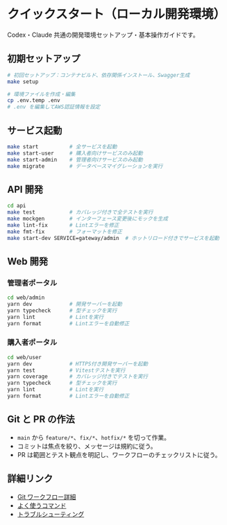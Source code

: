 # クイックスタート（ローカル開発環境）

Codex・Claude 共通の開発環境セットアップ・基本操作ガイドです。

## 初期セットアップ

```bash
# 初回セットアップ：コンテナビルド、依存関係インストール、Swagger生成
make setup

# 環境ファイルを作成・編集
cp .env.temp .env
# .env を編集してAWS認証情報を設定
```

## サービス起動

```bash
make start          # 全サービスを起動
make start-user     # 購入者向けサービスのみ起動
make start-admin    # 管理者向けサービスのみ起動
make migrate        # データベースマイグレーションを実行
```

## API 開発

```bash
cd api
make test           # カバレッジ付きで全テストを実行
make mockgen        # インターフェース変更後にモックを生成
make lint-fix       # Lintエラーを修正
make fmt-fix        # フォーマットを修正
make start-dev SERVICE=gateway/admin  # ホットリロード付きでサービスを起動
```

## Web 開発

### 管理者ポータル
```bash
cd web/admin
yarn dev            # 開発サーバーを起動
yarn typecheck      # 型チェックを実行
yarn lint           # Lintを実行
yarn format         # Lintエラーを自動修正
```

### 購入者ポータル
```bash
cd web/user
yarn dev            # HTTPS付き開発サーバーを起動
yarn test           # Vitestテストを実行
yarn coverage       # カバレッジ付きでテストを実行
yarn typecheck      # 型チェックを実行
yarn lint           # Lintを実行
yarn format         # Lintエラーを自動修正
```

## Git と PR の作法

- `main` から `feature/*`、`fix/*`、`hotfix/*` を切って作業。
- コミットは焦点を絞り、メッセージは規約に従う。
- PR は範囲とテスト観点を明記し、ワークフローのチェックリストに従う。

## 詳細リンク

- [Git ワークフロー詳細](../contributing/git-workflow.md)
- [よく使うコマンド](../knowledge/commands.md)
- [トラブルシューティング](../knowledge/troubleshooting.md)
